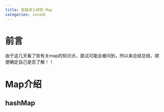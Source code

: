 ```yaml
---
title: 容器深入研究-Map
categories: JavaSE
---
```


# 前言
由于这几天看了些有关map的知识点，面试可能会被问到，所以来总结总结，顺便确定自己是否了解！！

# Map介绍
## hashMap
